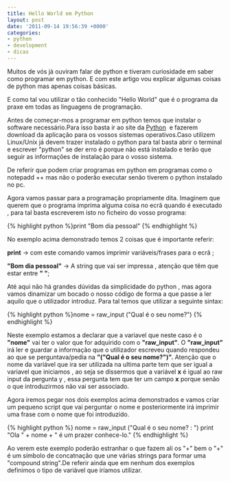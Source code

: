 ```yaml
---
title: Hello World em Python
layout: post
date: '2011-09-14 19:56:39 +0000'
categories:
- python
- development
- dicas
---
```


Muitos de vós já ouviram falar de python e tiveram curiosidade em saber como programar em python. E com este artigo vou explicar algumas coisas de python mas apenas coisas básicas.

E como tal vou utilizar o tão conhecido "Hello World" que é o programa da praxe em todas as linguagens de programação.

Antes de começar-mos a programar em python temos que instalar o software necessário.Para isso basta ir ao site da [Python](http://www.python.org/download/)  e fazerem download da aplicação para os vossos sistemas operativos.Caso utilizem Linux/Unix já devem trazer instalado o python para tal basta abrir o terminal e escrever "python" se der erro é porque não está instalado e terão que seguir as informações de instalação para o vosso sistema.

De referir que podem criar programas em python em programas como o notepadd ++ mas não o poderão executar senão tiverem o python instalado no pc.

Agora vamos passar para a programação propriamente dita.
Imaginem que querem que o programa imprima alguma coisa no ecrã quando é executado , para tal basta escreverem isto no ficheiro do vosso programa:

{% highlight python %}print "Bom dia pessoal" {% endhighlight %}

No exemplo acima demonstrado temos 2 coisas que é importante referir:

**print** -> com este comando vamos imprimir variáveis/frases para o ecrã ;

**"Bom dia pessoal"** -> A string que vai ser impressa , atenção que têm que estar entre **" "**;

Até aqui não há grandes dúvidas da simplicidade do python , mas agora vamos dinamizar um bocado o nosso código de forma a que passe a ler aquilo que o utilizador introduz. Para tal temos que utilizar a seguinte sintax:

{% highlight python %}nome = raw_input ("Qual é o seu nome?") {% endhighlight %}

Neste exemplo estamos a declarar que a variavel que neste caso é o **"nome"** vai ter o valor que for adquirido com o **"raw_input"**.
O **"raw_input"** irá ler e guardar a informação que o utilizador escreveu quando respondeu ao que se perguntava/pedia na **"("Qual é o seu nome?")".**
Atenção que o nome da variável que ira ser utilizada na ultima parte tem que ser igual a variavel que iniciamos , ao seja se dissermos que a variável **x** é igual ao raw input da pergunta y , essa pergunta tem que ter um campo **x** porque senão o que introduzirmos não vai ser associado.

Agora iremos pegar nos dois exemplos acima demonstrados e vamos criar um pequeno script que vai perguntar o nome e posteriormente irá imprimir uma frase com o nome que foi introduzido.

{% highlight python %}
nome = raw_input ("Qual é o seu nome? : ")
print "Ola " + nome + " é um prazer conhece-lo."
{% endhighlight %}


Ao verem este exemplo poderão estranhar o que fazem ali os "+" bem o "+" é um símbolo de concatnação que une várias strings para formar uma "compound string".De referir ainda que em nenhum dos exemplos definimos o tipo de variável que iríamos utilizar.